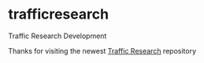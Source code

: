 # trafficresearch
Traffic Research Development 

Thanks for visiting the newest <a href="http://www.mytrafficresearch.com">Traffic Research</a> repository
